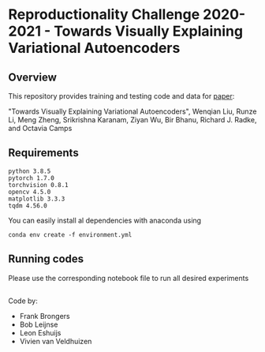 # Reproductionality Challenge 2020-2021 - Towards Visually Explaining Variational Autoencoders

## Overview
This repository provides training and testing code and data for [paper](https://arxiv.org/pdf/1911.07389.pdf):

"Towards Visually Explaining Variational Autoencoders", Wenqian Liu, Runze Li, Meng Zheng, Srikrishna Karanam, Ziyan Wu, Bir Bhanu, Richard J. Radke, and Octavia Camps


## Requirements
```
python 3.8.5
pytorch 1.7.0
torchvision 0.8.1
opencv 4.5.0
matplotlib 3.3.3
tqdm 4.56.0
```
You can easily install al dependencies with anaconda using <br>
```
conda env create -f environment.yml
```

## Running codes
Please use the corresponding notebook file to run all desired experiments

##
Code by:
* Frank Brongers
* Bob Leijnse
* Leon Eshuijs
* Vivien van Veldhuizen
